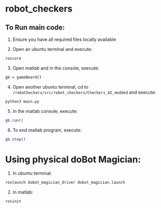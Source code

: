# robot_checkers

## To Run main code:
1. Ensure you have all required files locally available

2. Open an ubuntu terminal and execute:
```Bash
roscore
```

3. Open matlab and in the console, execute:
```Bash
gb = gameBoard()
```

4. Open another ubuntu terminal, cd to `/roboCheckers/src/robot_checkers/Checkers_AI_modded` and execute:
```Bash
python3 main.py
```

5. In the matlab console, execute:
```Bash
gb.run()
```

6. To end matlab program, execute:
```Bash
gb.stop()
```


# Using physical doBot Magician:
1. In ubuntu terminal:
```Bash
roslaunch dobot_magician_driver dobot_magician.launch
```

2. In matlab:
```Bash
rosinit
```

